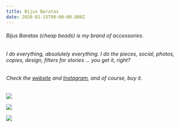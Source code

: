 ```yaml
---
title: Bijus Baratas
date: 2020-01-15T00:00:00.000Z
---
```

###### Bijus Baratas (cheap beads) is my brand of accessories. 

###### I do everything, absolutely everything. I do the pieces, social, photos, copies, design, filters for stories ... you get it, right? 

###### Check the [website](http://bijusbaratas.iluria.com/) and [Instagram](http://instagram.com/loja.bijusbaratas), and of course, buy it.

![](https://ucarecdn.com/63d2f2bc-999e-40ff-9c3b-0d1d192a5ffd/)

<div class="img-row">

![](https://ucarecdn.com/94a0889a-f7aa-44da-a9e8-e1a5a36cc13e/)

![](https://ucarecdn.com/c3b4b8d9-a645-43b6-8b2c-2031f5be823d/)